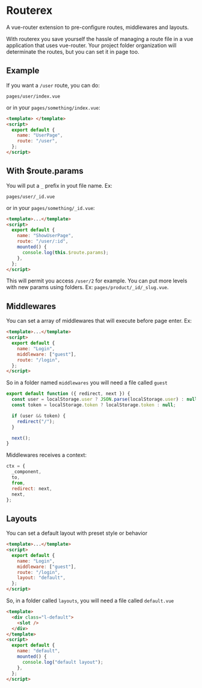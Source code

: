 # Routerex

A vue-router extension to pre-configure routes, middlewares and layouts.

With routerex you save yourself the hassle of managing a route file in a vue application that uses vue-router. Your project folder organization will determinate the routes, but you can set it in page too.

## Example

If you want a `/user` route, you can do:

```
pages/user/index.vue
```

or in your `pages/something/index.vue`:

```html
<template> </template>
<script>
  export default {
    name: "UserPage",
    route: "/user",
  };
</script>
```

## With $route.params

You will put a `_` prefix in yout file name. Ex:

```
pages/user/_id.vue
```

or in your `pages/something/_id.vue`:

```html
<template>...</template>
<script>
  export default {
    name: "ShowUserPage",
    route: "/user/:id",
    mounted() {
      console.log(this.$route.params);
    },
  };
</script>
```

This will permit you access `/user/2` for example. You can put more levels with new params using folders. Ex: `pages/product/_id/_slug.vue`.

## Middlewares

You can set a array of middlewares that will execute before page enter. Ex:

```html
<template>...</template>
<script>
  export default {
    name: "Login",
    middleware: ["guest"],
    route: "/login",
  };
</script>
```

So in a folder named `middlewares` you will need a file called `guest`

```js
export default function ({ redirect, next }) {
  const user = localStorage.user ? JSON.parse(localStorage.user) : null;
  const token = localStorage.token ? localStorage.token : null;

  if (user && token) {
    redirect("/");
  }

  next();
}
```

Middlewares receives a context:

```js
ctx = {
  _component,
  to,
  from,
  redirect: next,
  next,
};
```

## Layouts

You can set a default layout with preset style or behavior

```html
<template>...</template>
<script>
  export default {
    name: "Login",
    middleware: ["guest"],
    route: "/login",
    layout: "default",
  };
</script>
```

So, in a folder called `layouts`, you will need a file called `default.vue`

```html
<template>
  <div class="l-default">
    <slot />
  </div>
</template>
<script>
  export default {
    name: "default",
    mounted() {
      console.log("default layout");
    },
  };
</script>
```
